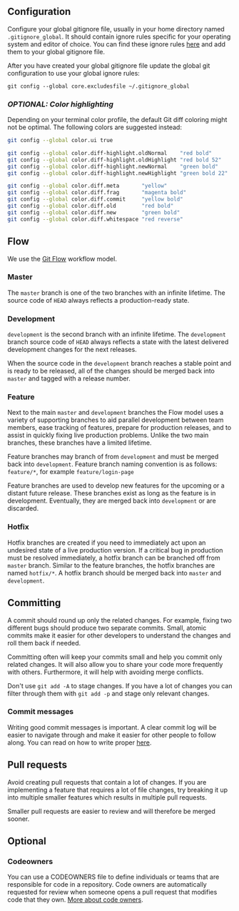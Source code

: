## Configuration

Configure your global gitignore file, usually in your home directory named `.gitignore_global`. It should contain ignore rules specific for your operating system and editor of choice. You can find these ignore rules [here](https://github.com/github/gitignore/tree/master/Global) and add them to your global gitignore file.

After you have created your global gitignore file update the global git configuration to use your global ignore rules:

`git config --global core.excludesfile ~/.gitignore_global`


### _OPTIONAL: Color highlighting_

Depending on your terminal color profile, the default Git diff coloring might not be optimal. The following colors are suggested instead:

```bash
git config --global color.ui true

git config --global color.diff-highlight.oldNormal    "red bold"
git config --global color.diff-highlight.oldHighlight "red bold 52"
git config --global color.diff-highlight.newNormal    "green bold"
git config --global color.diff-highlight.newHighlight "green bold 22"

git config --global color.diff.meta       "yellow"
git config --global color.diff.frag       "magenta bold"
git config --global color.diff.commit     "yellow bold"
git config --global color.diff.old        "red bold"
git config --global color.diff.new        "green bold"
git config --global color.diff.whitespace "red reverse"
```

## Flow

We use the [Git Flow](https://nvie.com/files/Git-branching-model.pdf) workflow model.

### Master
The `master` branch is one of the two branches with an infinite lifetime. The source code of `HEAD` always reflects a production-ready state.

### Development

`development` is the second branch with an infinite lifetime. The `development` branch source code of `HEAD` always reflects a state with the latest delivered development changes for the next releases.

When the source code in the `development` branch reaches a stable point and is ready to be released, all of the changes should be merged back into `master` and tagged with a release number.

### Feature

Next to the main `master` and `development` branches the Flow model uses a variety of supporting branches to aid parallel development between team members, ease tracking of features, prepare for production releases, and to assist in quickly fixing live production problems.
Unlike the two main branches, these branches have a limited lifetime.

Feature branches may branch of from `development` and must be merged back into `development`. Feature branch naming convention is as follows: `feature/*`, for example `feature/login-page`

Feature branches are used to develop new features for the upcoming or a distant future release. These branches exist as long as the feature is in development. Eventually, they are merged back into `development` or are discarded.


### Hotfix

Hotfix branches are created if you need to immediately act upon an undesired state of a live production version. If a critical bug in production must be resolved immediately, a hotfix branch can be branched off from `master` branch. Similar to the feature branches, the hotfix branches are named `hotfix/*`. A hotfix branch should be merged back into `master` and `development`.


## Committing

A commit should round up only the related changes. For example, fixing two different bugs should produce two separate commits. Small, atomic commits make it easier for other developers to understand the changes and roll them back if needed.

Committing often will keep your commits small and help you commit only related changes. It will also allow you to share your code more frequently with others. Furthermore, it will help with avoiding merge conflicts.

Don't use `git add -A` to stage changes. If you have a lot of changes you can filter through them with `git add -p` and stage only relevant changes.


### Commit messages

Writing good commit messages is important. A clear commit log will be easier to navigate through and make it easier for other people to follow along. You can read on how to write proper [here](https://chris.beams.io/posts/git-commit/).


## Pull requests

Avoid creating pull requests that contain a lot of changes. If you are implementing a feature that requires a lot of file changes, try breaking it up into multiple smaller features which results in multiple pull requests.

Smaller pull requests are easier to review and will therefore be merged sooner.

## Optional

### Codeowners

You can use a CODEOWNERS file to define individuals or teams that are responsible for code in a repository. Code owners are automatically requested for review when someone opens a pull request that modifies code that they own. [More about code owners](https://help.github.com/articles/about-code-owners/).

